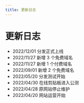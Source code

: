 ```yaml
---
title: 更新日志
---
```


# 更新日志

- 2022/12/01 分发正式上线
- 2022/11/27 新增 3 个免费域名
- 2022/11/27 新增 1 个付费域名
- 2022/09/01 新增 2 个免费域名
- 2022/05/20 分发测试开始
- 2022/04/30 在线剪贴板进入公测
- 2022/04/28 原网站停止维护
- 2022/04/20 网站运营开始
